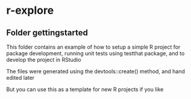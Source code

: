 # r-explore


## Folder gettingstarted

This folder contains an example of how to setup a simple R project for package development, running unit tests using testthat package, and to develop the project in RStudio

The files were generated using the devtools::create() method, and hand edited later

But you can use this as a template for new R projects if you like


